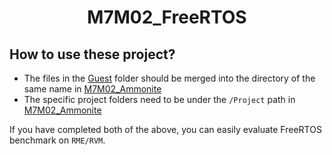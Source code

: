 <div align="center">

# M7M02_FreeRTOS

</div>


## How to use these project?

- The files in the [Guest](/Guest/) folder should be merged into the directory of the same name in [M7M02_Ammonite](https://github.com/EDI-Systems/M7M02_Ammonite)
- The specific project folders need to be under the `/Project` path in [M7M02_Ammonite](https://github.com/EDI-Systems/M7M02_Ammonite)

If you have completed both of the above, you can easily evaluate FreeRTOS benchmark on `RME/RVM`.